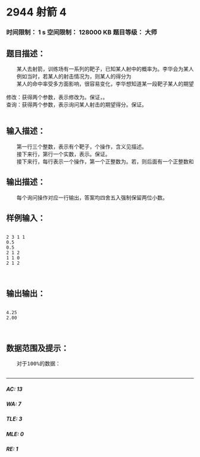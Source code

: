 # 2944 射箭 4   
### 时间限制： 1 s     空间限制： 128000 KB     题目等级： 大师  
## 题目描述：  

<pre>
　　某人去射箭，训练场有一系列的靶子，已知某人射中的概率为。李华会为某人选一段靶子进行射击，但是李华觉得还是不够过瘾，于是他为某人设计了一个记分规则：对于一段连续打中的靶子，设靶子数量为，某人的总分会增加，其中是常数。
　　例如当时，若某人的射击情况为，则某人的得分为
　　某人的命中率受多方面影响，很容易变化，李华想知道某一段靶子某人的期望得分。现在要求你支持两个操作：

修改：获得两个参数，表示修改为。保证，。
查询：获得两个参数，表示询问某人射击的期望得分。保证。

</pre>
  
  
## 输入描述：  

<pre>
　　第一行三个整数，表示有个靶子，个操作，含义见描述。
　　接下来行，第行一个实数，表示。保证。
　　接下来行，每行表示一个操作，第一个正整数为。若，则后面有一个正整数和一个实数，若，则后面有两个正整数。参数​含义见描述。
</pre>
  
  
## 输出描述：  

<pre>
　　每个询问操作对应一行输出，答案均四舍五入强制保留两位小数。
</pre>
  
  
## 样例输入：  

<pre><code>
2 3 1 1
0.5
0.5
2 1 2
1 1 0
2 1 2


</code></pre>
  
  
## 输出输出：  

<pre><code>
4.25
2.00


</code></pre>
  
  
## 数据范围及提示：  

<pre>
　　对于100%的数据：
 
</pre>
  
  
***  

##### AC: 13  
##### WA: 7  
##### TLE: 3  
##### MLE: 0  
##### RE: 1  

